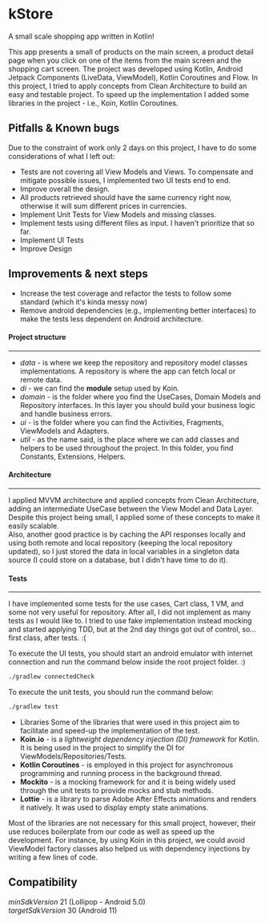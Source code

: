 # kStore
A small scale shopping app written in Kotlin!

This app presents a small of products on the main screen, a product detail page when you click on one of the items from the main screen and the shopping cart screen. The project was developed using Kotlin, Android Jetpack Components (LiveData, ViewModel), Kotlin Coroutines and Flow.
In this project, I tried to apply concepts from Clean Architecture to build an easy and testable project. To speed up the implementation I added some libraries in the project - i.e., Koin, Kotlin Coroutines.
     
Pitfalls & Known bugs
--------
Due to the constraint of work only 2 days on this project, I have to do some considerations of what I left out:
- Tests are not covering all View Models and Views. To compensate and mitigate possible issues, I implemented two UI tests end to end. 
- Improve overall the design.
- All products retrieved should have the same currency right now, otherwise it will sum different prices in currencies.
- Implement Unit Tests for View Models and missing classes.
- Implement tests using different files as input. I haven't prioritize that so far.  
- Implement UI Tests
- Improve Design

Improvements & next steps
--------
- Increase the test coverage and refactor the tests to follow some standard (which it's kinda messy now)
- Remove android dependencies (e.g., implementing better interfaces) to make the tests less dependent on Android architecture.  

#### Project structure
--------
- *data* - is where we keep the repository and repository model classes implementations. A repository is where the app can fetch local or remote data.
- *di* - we can find the **module** setup used by Koin.
- *domain* - is the folder where you find the UseCases, Domain Models and Repository interfaces. In this layer you should build your business logic and handle business errors.
- *ui* - is the folder where you can find the Activities, Fragments, ViewModels and Adapters.
- *util* - as the name said, is the place where we can add classes and helpers to be used throughout the project. In this folder, you find Constants, Extensions, Helpers.

#### Architecture
---
I applied MVVM architecture and applied concepts from Clean Architecture, adding an intermediate UseCase between the View Model and Data Layer. Despite this project being small, I applied some of these concepts to make it easily scalable.  
Also, another good practice is by caching the API responses locally and using both remote and local repository (keeping the local repository updated), so I just stored the data in local variables in a singleton data source (I could store on a database, but I didn't have time to do it).   

#### Tests
---
I have implemented some tests for the use cases, Cart class, 1 VM, and some not very useful for repository. After all, I did not implement as many tests as I would like to.
I tried to use fake implementation instead mocking and started applying TDD, but at the 2nd day things got out of control, so... first class, after tests. :(

To execute the UI tests, you should start an android emulator with internet connection and run the command below inside the root project folder. :) 
```bash
./gradlew connectedCheck
```

To execute the unit tests, you should run the command below:
```bash
./gradlew test
```

- Libraries
Some of the libraries that were used in this project aim to facilitate and speed-up the implementation of the test. 
- **Koin.io** - is a *lightweight dependency injection (DI) framework* for Kotlin. It is being used in the project to simplify the DI for ViewModels/Repositories/Tests.
- **Kotlin Coroutines** - is employed in this project for asynchronous programming and running process in the background thread.
- **Mockito** - is a mocking framework for and it is being widely used through the unit tests to provide mocks and stub methods.
- **Lottie** - is a library to parse Adobe After Effects animations and renders it natively. It was used to display empty state animations.

Most of the libraries are not necessary for this small project, however, their use reduces boilerplate from our code as well as speed up the development. 
For instance, by using Koin in this project, we could avoid ViewModel factory classes also helped us with dependency injections by writing a few lines of code.

Compatibility
--------
*minSdkVersion* 21 (Lollipop - Android 5.0)  
*targetSdkVersion* 30 (Android 11)
